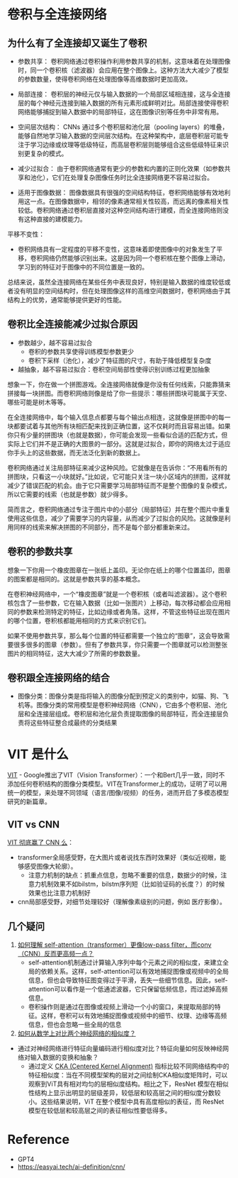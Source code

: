 # 卷积与全连接网络

## 为什么有了全连接却又诞生了卷积

* 参数共享：
卷积网络通过卷积操作利用参数共享的机制，这意味着在处理图像时，同一个卷积核（滤波器）会应用在整个图像上。这种方法大大减少了模型的参数数量，使得卷积网络在处理图像等高维数据时更加高效。

* 局部连接：
卷积层的神经元仅与输入数据的一个局部区域相连接，这与全连接层的每个神经元连接到输入数据的所有元素形成鲜明对比。局部连接使得卷积网络能够捕捉到输入数据中的局部特征，这在图像识别等任务中非常有用。

* 空间层次结构：
CNNs 通过多个卷积层和池化层（pooling layers）的堆叠，能够自然地学习输入数据的空间层次结构。在这种架构中，底层卷积层可能专注于学习边缘或纹理等低级特征，而高层卷积层则能够组合这些低级特征来识别更复杂的模式。

* 减少过拟合：
由于卷积网络通常有更少的参数和内置的正则化效果（如参数共享和池化），它们在处理复杂图像任务时比全连接网络更不容易过拟合。

* 适用于图像数据：
图像数据具有很强的空间结构特征，卷积网络能够有效地利用这一点。在图像数据中，相邻的像素通常相关性较高，而远离的像素相关性较低。卷积网络通过卷积层直接对这种空间结构进行建模，而全连接网络则没有这种直接的建模能力。

平移不变性：
* 卷积网络具有一定程度的平移不变性，这意味着即使图像中的对象发生了平移，卷积网络仍然能够识别出来。这是因为同一个卷积核在整个图像上滑动，学习到的特征对于图像中的不同位置是一致的。

总结来说，虽然全连接网络在某些任务中表现良好，特别是输入数据的维度较低或者没有明显的空间结构时，但在处理图像这样的高维空间数据时，卷积网络由于其结构上的优势，通常能够提供更好的性能。

## 卷积比全连接能减少过拟合原因

* 参数越少，越不容易过拟合
  * 卷积的参数共享使得训练模型参数更少
  * 卷积下采样（池化），减少了特征图的尺寸，有助于降低模型复杂度
* 越抽象，越不容易过拟合：卷积空间局部性使得识别训练过程更加抽象

想象一下，你在做一个拼图游戏。全连接网络就像是你没有任何线索，只能靠猜来拼接每一块拼图。而卷积网络则像是给了你一些提示：哪些拼图块可能属于天空、哪些可能是树木等等。

在全连接网络中，每个输入信息点都要与每个输出点相连，这就像是拼图中的每一块都要试着与其他所有块相匹配来找到正确位置，这不仅耗时而且容易出错。如果你只有少量的拼图块（也就是数据），你可能会发现一些看似合适的匹配方式，但实际上它们并不是正确的大图景的一部分。这就是过拟合，即你的网络太过于适应你手头上的这些数据，而无法泛化到新的数据上。

卷积网络通过关注局部特征来减少这种风险。它就像是在告诉你：“不用看所有的拼图块，只看这一小块就好。”比如说，它可能只关注一块小区域内的拼图，这样就减少了错误匹配的机会。由于它只需要学习局部特征而不是整个图像的复杂模式，所以它需要的线索（也就是参数）就少得多。

简而言之，卷积网络通过专注于图片中的小部分（局部特征）并在整个图片中重复使用这些信息，减少了需要学习的内容量，从而减少了过拟合的风险。这就像是利用同样的线索来解决拼图的不同部分，而不是每个部分都重新来过。

## 卷积的参数共享

想象一下你用一个橡皮图章在一张纸上盖印。无论你在纸上的哪个位置盖印，图章的图案都是相同的。这就是参数共享的基本概念。

在卷积神经网络中，一个“橡皮图章”就是一个卷积核（或者叫滤波器）。这个卷积核包含了一些参数，它在输入数据（比如一张图片）上移动，每次移动都会应用相同的参数来检测特定的特征，比如边缘或者角落。这样，不管这些特征出现在图片的哪个位置，卷积核都能用相同的方式来识别它们。

如果不使用参数共享，那么每个位置的特征都需要一个独立的“图章”，这会导致需要很多很多的图章（参数）。但有了参数共享，你只需要一个图章就可以检测整张图片的相同特征，这大大减少了所需的参数数量。

## 卷积跟全连接网络的结合
* 图像分类：图像分类是指将输入的图像分配到预定义的类别中，如猫、狗、飞机等。图像分类的常用模型是卷积神经网络（CNN），它由多个卷积层、池化层和全连接层组成。卷积层和池化层负责提取图像的局部特征，而全连接层负责将这些特征整合成最终的分类结果


# VIT 是什么
[VIT](https://blog.csdn.net/lsb2002/article/details/135320751) - Google推出了VIT（Vision Transformer）：一个和Bert几乎一致，同时不添加任何卷积结构的图像分类模型。VIT在Transformer上的成功，证明了可以用统一的模型，来处理不同领域（语言/图像/视频）的任务，进而开启了多模态模型研究的新篇章。

## VIT vs CNN

[VIT 彻底赢了 CNN 么](https://www.zhihu.com/question/531529633)：
* transformer全局感受野，在大图片或者说找东西时效果好（类似近视眼，能够感受图像大轮廓）。
  * 注意力机制的缺点：抓重点信息，忽略不重要的信息，数据少的时候，注意力机制效果不如bilstm，bilstm序列短（比如验证码的长度？）的时候效果也比注意力机制好
* cnn局部感受野，对细节处理较好（理解像素级别的问题，例如 医疗影像）。

## 几个疑问
1. [如何理解 self-attention（transformer）更像low-pass filter，而conv（CNN）反而更高频一点？](https://www.zhihu.com/question/531529633)
    * self-attention机制通过计算输入序列中每个元素之间的相似度，来建立全局的依赖关系。这样，self-attention可以有效地捕捉图像或视频中的全局信息，但也会导致特征图变得过于平滑，丢失一些细节信息。因此，self-attention可以看作是一个低通滤波器，它只保留低频信息，而过滤掉高频信息。
    * 卷积操作则是通过在图像或视频上滑动一个小的窗口，来提取局部的特征。这样，卷积可以有效地捕捉图像或视频中的细节、纹理、边缘等高频信息，但也会忽略一些全局的信息
2. [如何从数学上对比两个神经网络的相似度？](https://www.zhihu.com/question/531529633/answer/3291275883)
  * 通过对神经网络进行特征向量编码进行相似度对比？特征向量如何反映神经网络对输入数据的变换和抽象？
    * 通过定义 [CKA (Centered Kernel Alignment)](https://zhuanlan.zhihu.com/p/66315878) 指标比较不同网络结构中的特征相似度：当在不同模型架构的层对之间绘制CKA相似度矩阵时，可以观察到ViT具有相对均匀的层相似度结构。相比之下，ResNet 模型在相似性结构上显示出明显的层级差异，较低层和较高层之间的相似度分数较小。这些结果说明，ViT 在整个模型中具有高度相似的表征，而 ResNet 模型在较低层和较高层之间的表征相似性要低得多。

# Reference

* GPT4
* https://easyai.tech/ai-definition/cnn/
